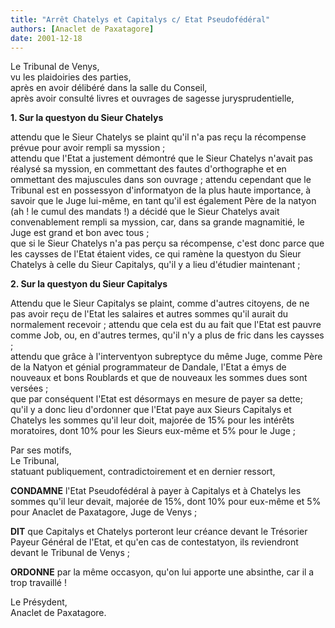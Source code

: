 ```yaml
---
title: "Arrêt Chatelys et Capitalys c/ Etat Pseudofédéral"
authors: [Anaclet de Paxatagore]
date: 2001-12-18
---
```

Le Tribunal de Venys,  
vu les plaidoiries des parties,  
après en avoir délibéré dans la salle du Conseil,  
après avoir consulté livres et ouvrages de sagesse jurysprudentielle,  

**1. Sur la questyon du Sieur Chatelys**

attendu que le Sieur Chatelys se plaint qu'il n'a pas reçu la récompense prévue pour avoir rempli sa myssion ;  
attendu que l'Etat a justement démontré que le Sieur Chatelys n'avait pas réalysé sa myssion, en commettant des fautes d'orthographe et en ommettant des majuscules dans son ouvrage ; attendu cependant que le Tribunal est en possessyon d'informatyon de la plus haute importance, à savoir que le Juge lui-même, en tant qu'il est également Père de la natyon (ah ! le cumul des mandats !) a décidé que le Sieur Chatelys avait convenablement rempli sa myssion, car, dans sa grande magnamitié, le Juge est grand et bon avec tous ;   
que si le Sieur Chatelys n'a pas perçu sa récompense, c'est donc parce que les caysses de l'Etat étaient vides, ce qui ramène la questyon du Sieur Chatelys à celle du Sieur Capitalys, qu'il y a lieu d'étudier maintenant ;

**2. Sur la questyon du Sieur Capitalys**

Attendu que le Sieur Capitalys se plaint, comme d'autres citoyens, de ne pas avoir reçu de l'Etat les salaires et autres sommes qu'il aurait du normalement recevoir ; attendu que cela est du au fait que l'Etat est pauvre comme Job, ou, en d'autres termes, qu'il n'y a plus de fric dans les caysses ;  
attendu que grâce à l'interventyon subreptyce du même Juge, comme Père de la Natyon et génial programmateur de Dandale, l'Etat a émys de nouveaux et bons Roublards et que de nouveaux les sommes dues sont versées ;  
que par conséquent l'Etat est désormays en mesure de payer sa dette;  
qu'il y a donc lieu d'ordonner que l'Etat paye aux Sieurs Capitalys et Chatelys les sommes qu'il leur doit, majorée de 15% pour les intérêts moratoires, dont 10% pour les Sieurs eux-même et 5% pour le Juge ;  


Par ses motifs,  
Le Tribunal,  
statuant publiquement, contradictoirement et en dernier ressort,

**CONDAMNE** l'Etat Pseudofédéral à payer à Capitalys et à Chatelys les sommes qu'il leur devait, majorée de 15%, dont 10% pour eux-même et 5% pour Anaclet de Paxatagore, Juge de Venys ;

**DIT** que Capitalys et Chatelys porteront leur créance devant le Trésorier Payeur Général de l'Etat, et qu'en cas de contestatyon, ils reviendront devant le Tribunal de Venys ;

**ORDONNE** par la même occasyon, qu'on lui apporte une absinthe, car il a trop travaillé !

Le Présydent,  
Anaclet de Paxatagore.